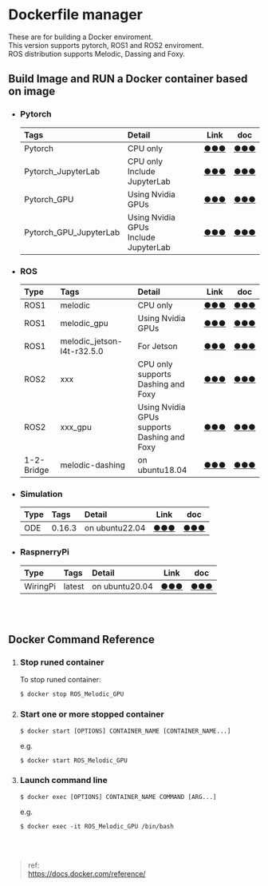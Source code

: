 # **Dockerfile manager**
These are for building a Docker enviroment.  
This version supports pytorch, ROS1 and ROS2 enviroment.  
ROS distribution supports Melodic, Dassing and Foxy.  
  
## **Build Image and RUN a Docker container based on image**
- ### **Pytorch**  
    |Tags|Detail|Link|doc|
    |:--|:--|:--:|:--:|
    |Pytorch|CPU only|[●●●](https://github.com/cycling-Ohnishi/Dockerfile/tree/main/pytorch/Pytorch)|[●●●](https://github.com/cycling-Ohnishi/Dockerfile/tree/main/pytorch/Pytorch/README.md)|
    |Pytorch_JupyterLab|CPU only<br>Include JupyterLab|[●●●](https://github.com/cycling-Ohnishi/Dockerfile/tree/main/pytorch/Pytorch_JupyterLab)|[●●●](https://github.com/cycling-Ohnishi/Dockerfile/tree/main/pytorch/Pytorch_JupyterLab/README.md)|
    |Pytorch_GPU|Using Nvidia GPUs|[●●●](https://github.com/cycling-Ohnishi/Dockerfile/tree/main/pytorch/Pytorch_GPU)|[●●●](https://github.com/cycling-Ohnishi/Dockerfile/tree/main/pytorch/Pytorch_GPU/README.md)|
    |Pytorch_GPU_JupyterLab|Using Nvidia GPUs<br>Include JupyterLab|[●●●](https://github.com/cycling-Ohnishi/Dockerfile/tree/main/pytorch/Pytorch_GPU_JupyterLab)|[●●●](https://github.com/cycling-Ohnishi/Dockerfile/tree/main/pytorch/Pytorch_GPU_JupyterLab/README.md)| 
- ### **ROS**
    |Type|Tags|Detail|Link|doc|
    |:--|:--|:--|:--:|:--:|
    |ROS1|melodic|CPU only|[●●●](https://github.com/cycling-Ohnishi/Dockerfile/tree/main/ros1/ROS_Melodic)|[●●●](https://github.com/cycling-Ohnishi/Dockerfile/tree/main/ros1/ROS_Melodic/README.md)|
    |ROS1|melodic_gpu|Using Nvidia GPUs|[●●●](https://github.com/cycling-Ohnishi/Dockerfile/tree/main/ros1/ROS_Melodic_GPU)|[●●●](https://github.com/cycling-Ohnishi/Dockerfile/tree/main/ros1/ROS_Melodic_GPU/README.md)|
    |ROS1|melodic_jetson-l4t-r32.5.0|For Jetson|[●●●](https://github.com/cycling-Ohnishi/Dockerfile/tree/main/ros1/ROS_Melodic_jetson-l4t-r32.5.0)|[●●●](https://github.com/cycling-Ohnishi/Dockerfile/tree/main/ros1/ROS_Melodic_jetson-l4t-r32.5.0/README.md)|
    |ROS2|xxx|CPU only<br>supports Dashing and Foxy|[●●●](https://github.com/cycling-Ohnishi/Dockerfile/tree/main/ros2/ROS2)|[●●●](https://github.com/cycling-Ohnishi/Dockerfile/tree/main/ros2/ROS2/README.md)|
    |ROS2|xxx_gpu|Using Nvidia GPUs<br>supports Dashing and Foxy|[●●●](https://github.com/cycling-Ohnishi/Dockerfile/tree/main/ros2/ROS2_GPU)|[●●●](https://github.com/cycling-Ohnishi/Dockerfile/tree/main/ros2/ROS2_GPU/README.md)|
    |1-2-Bridge|melodic-dashing|on ubuntu18.04|[●●●](https://github.com/cycling-Ohnishi/Dockerfile/tree/main/ros1-ros2-bridge/ROS1_Melodic_ROS2_Dashing_bridge)|[●●●](https://github.com/cycling-Ohnishi/Dockerfile/tree/main/ros1-ros2-bridge/ROS1_Melodic_ROS2_Dashing_bridge/README.md)|
- ### **Simulation**
    |Type|Tags|Detail|Link|doc|
    |:--|:--|:--|:--:|:--:|
    |ODE|0.16.3|on ubuntu22.04|[●●●](https://github.com/atomon/Dockerfile/tree/main/simulation/ODE)|[●●●](https://github.com/atomon/Dockerfile/tree/main/simulation/ODE/README.md)|
- ### **RaspnerryPi**
    |Type|Tags|Detail|Link|doc|
    |:--|:--|:--|:--:|:--:|
    |WiringPi|latest|on ubuntu20.04|[●●●](https://github.com/atomon/Dockerfile/tree/main/raspberry-pi/WiringPi)|[●●●](https://github.com/atomon/Dockerfile/tree/main/raspberry-pi/WiringPiREADME.md)|
<br>
<br>

## **Docker Command Reference**
1. ### **Stop runed container**
    To stop runed container:
    ```bash:bash
    $ docker stop ROS_Melodic_GPU
    ```

2. ### **Start one or more stopped container**
    ```bash:bash
    $ docker start [OPTIONS] CONTAINER_NAME [CONTAINER_NAME...]
    ```
    e.g.
    ```bash:bash
    $ docker start ROS_Melodic_GPU
    ```

3. ### **Launch command line**
    ```bash:bash
    $ docker exec [OPTIONS] CONTAINER_NAME COMMAND [ARG...]
    ```
    e.g.
    ```bash:bash
    $ docker exec -it ROS_Melodic_GPU /bin/bash
    ```
<br>
<br>

>ref:  
https://docs.docker.com/reference/
